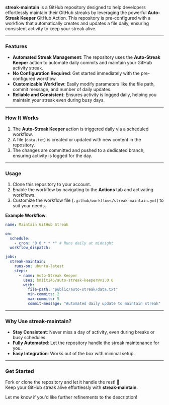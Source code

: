 **streak-maintain** is a GitHub repository designed to help developers effortlessly maintain their GitHub streaks by leveraging the powerful **Auto-Streak Keeper** GitHub Action. This repository is pre-configured with a workflow that automatically creates and updates a file daily, ensuring consistent activity to keep your streak alive.

---

### **Features**
- **Automated Streak Management**: The repository uses the **Auto-Streak Keeper** action to automate daily commits and maintain your GitHub activity streak.
- **No Configuration Required**: Get started immediately with the pre-configured workflow.
- **Customizable Workflow**: Easily modify parameters like the file path, commit message, and number of daily updates.
- **Reliable and Consistent**: Ensures activity is logged daily, helping you maintain your streak even during busy days.

---

### **How It Works**
1. The **Auto-Streak Keeper** action is triggered daily via a scheduled workflow.
2. A file (`data.txt`) is created or updated with new content in the repository.
3. The changes are committed and pushed to a dedicated branch, ensuring activity is logged for the day.

---

### **Usage**
1. Clone this repository to your account.
2. Enable the workflow by navigating to the **Actions** tab and activating workflows.
3. Customize the workflow file (`.github/workflows/streak-maintain.yml`) to suit your needs.

**Example Workflow**:
```yaml
name: Maintain GitHub Streak

on:
  schedule:
    - cron: "0 0 * * *" # Runs daily at midnight
  workflow_dispatch:

jobs:
  streak-maintain:
    runs-on: ubuntu-latest
    steps:
      - name: Auto-Streak Keeper
        uses: bmiit145/auto-streak-keeper@v1.0.0
        with:
          file-path: "public/auto-streak/data.txt"
          min-commits: 2
          max-commits: 5
          commit-message: "Automated daily update to maintain streak"
```

---

### **Why Use streak-maintain?**
- **Stay Consistent**: Never miss a day of activity, even during breaks or busy schedules.
- **Fully Automated**: Let the repository handle the streak maintenance for you.
- **Easy Integration**: Works out of the box with minimal setup.

---

### **Get Started**
Fork or clone the repository and let it handle the rest! 🎉  
Keep your GitHub streak alive effortlessly with **streak-maintain**.

Let me know if you'd like further refinements to the description!